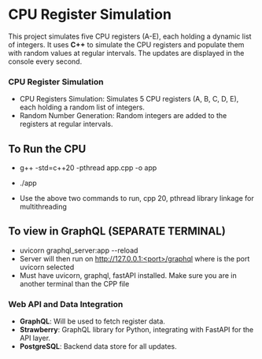 # CPU Register Simulation

This project simulates five CPU registers (A-E), each holding a dynamic list of integers. It uses **C++** to simulate the CPU registers and populate them with random values at regular intervals. The updates are displayed in the console every second.

### CPU Register Simulation
- CPU Registers Simulation: Simulates 5 CPU registers (A, B, C, D, E), each holding a random list of integers.
- Random Number Generation: Random integers are added to the registers at regular intervals.

## To Run the CPU
- g++ -std=c++20 -pthread app.cpp -o app
- ./app

- Use the above two commands to run, cpp 20, pthread library linkage for multithreading

## To view in GraphQL (SEPARATE TERMINAL)
- uvicorn graphql_server:app --reload
- Server will then run on http://127.0.0.1:<port>/graphql     where <port> is the port uvicorn selected
- Must have uvicorn, graphql, fastAPI installed. Make sure you are in another terminal than the CPP file

### Web API and Data Integration
- **GraphQL**: Will be used to fetch register data.
- **Strawberry**: GraphQL library for Python, integrating with FastAPI for the API layer.
- **PostgreSQL**: Backend data store for all updates.

